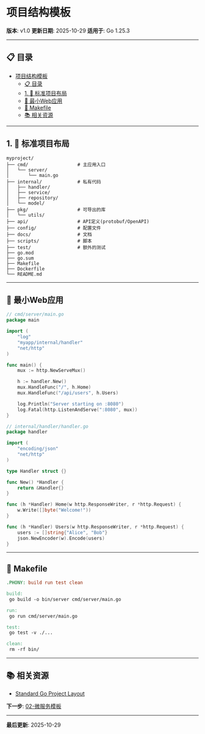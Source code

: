 # 项目结构模板

**版本**: v1.0
**更新日期**: 2025-10-29
**适用于**: Go 1.25.3

---

## 📋 目录

- [项目结构模板](#项目结构模板)
  - [📋 目录](#-目录)
  - [1. 📖 标准项目布局](#1--标准项目布局)
  - [🎯 最小Web应用](#-最小web应用)
  - [🔧 Makefile](#-makefile)
  - [📚 相关资源](#-相关资源)

---

## 1. 📖 标准项目布局

```
myproject/
├── cmd/                  # 主应用入口
│   └── server/
│       └── main.go
├── internal/             # 私有代码
│   ├── handler/
│   ├── service/
│   ├── repository/
│   └── model/
├── pkg/                  # 可导出的库
│   └── utils/
├── api/                  # API定义(protobuf/OpenAPI)
├── config/               # 配置文件
├── docs/                 # 文档
├── scripts/              # 脚本
├── test/                 # 额外的测试
├── go.mod
├── go.sum
├── Makefile
├── Dockerfile
└── README.md
```

---

## 🎯 最小Web应用

```go
// cmd/server/main.go
package main

import (
    "log"
    "myapp/internal/handler"
    "net/http"
)

func main() {
    mux := http.NewServeMux()

    h := handler.New()
    mux.HandleFunc("/", h.Home)
    mux.HandleFunc("/api/users", h.Users)

    log.Println("Server starting on :8080")
    log.Fatal(http.ListenAndServe(":8080", mux))
}

// internal/handler/handler.go
package handler

import (
    "encoding/json"
    "net/http"
)

type Handler struct {}

func New() *Handler {
    return &Handler{}
}

func (h *Handler) Home(w http.ResponseWriter, r *http.Request) {
    w.Write([]byte("Welcome!"))
}

func (h *Handler) Users(w http.ResponseWriter, r *http.Request) {
    users := []string{"Alice", "Bob"}
    json.NewEncoder(w).Encode(users)
}
```

---

## 🔧 Makefile

```makefile
.PHONY: build run test clean

build:
 go build -o bin/server cmd/server/main.go

run:
 go run cmd/server/main.go

test:
 go test -v ./...

clean:
 rm -rf bin/
```

---

## 📚 相关资源

- [Standard Go Project Layout](https://github.com/golang-standards/project-layout)

**下一步**: [02-微服务模板](./02-微服务模板.md)

---

**最后更新**: 2025-10-29
